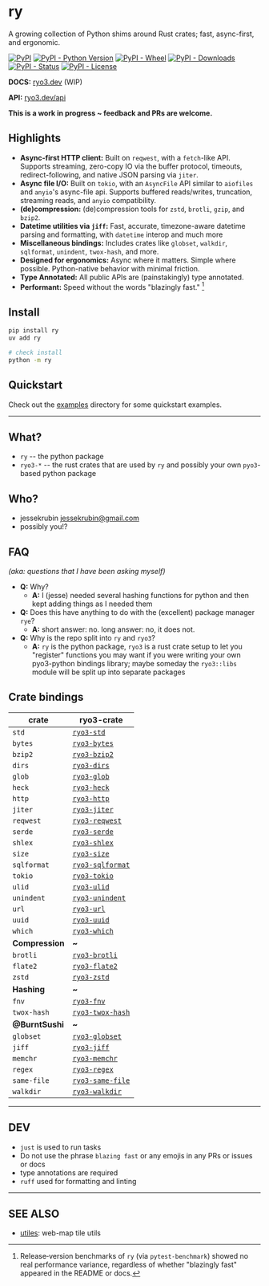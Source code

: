 # ry

A growing collection of Python shims around Rust crates; fast, async-first, and
ergonomic.

[![PyPI](https://img.shields.io/pypi/v/ry?style=flat-square&cacheSeconds=600)](https://pypi.org/project/ry/)
[![PyPI - Python Version](https://img.shields.io/pypi/pyversions/ry?style=flat-square&cacheSeconds=600)](https://pypi.org/project/ry/)
[![PyPI - Wheel](https://img.shields.io/pypi/wheel/ry?style=flat-square&cacheSeconds=600)](https://pypi.org/project/ry/)
[![PyPI - Downloads](https://img.shields.io/pypi/dm/ry?style=flat-square&cacheSeconds=600)](https://pypi.org/project/ry/)
[![PyPI - Status](https://img.shields.io/pypi/status/ry?style=flat-square&cacheSeconds=600)](https://pypi.org/project/ry/)
[![PyPI - License](https://img.shields.io/pypi/l/ry?style=flat-square&cacheSeconds=600)](https://pypi.org/project/ry/)

**DOCS:** [ryo3.dev](https://ryo3.dev) (WIP)

**API:** [ryo3.dev/api](https://ryo3.dev/api)

**This is a work in progress ~ feedback and PRs are welcome.**

## Highlights

- **Async-first HTTP client:** Built on `reqwest`, with a `fetch`-like API.
  Supports streaming, zero-copy IO via the buffer protocol, timeouts,
  redirect-following, and native JSON parsing via `jiter`.
- **Async file I/O:** Built on `tokio`, with an `AsyncFile` API similar to
  `aiofiles` and `anyio`'s async-file api. Supports buffered reads/writes,
  truncation, streaming reads, and `anyio` compatibility.
- **(de)compression:** (de)compression tools for `zstd`, `brotli`, `gzip`, and
  `bzip2`.
- **Datetime utilities via `jiff`:** Fast, accurate, timezone-aware datetime
  parsing and formatting, with `datetime` interop and much more
- **Miscellaneous bindings:** Includes crates like `globset`, `walkdir`,
  `sqlformat`, `unindent`, `twox-hash`, and more.
- **Designed for ergonomics:** Async where it matters. Simple where possible.
  Python-native behavior with minimal friction.
- **Type Annotated:** All public APIs are (painstakingly) type annotated.
- **Performant:** Speed without the words "blazingly fast." [^1]

## Install

```bash
pip install ry
uv add ry

# check install
python -m ry
```

## Quickstart

Check out the [examples](https://github.com/jessekrubin/ry/tree/main/examples)
directory for some quickstart examples.

---

## What?

- `ry` -- the python package
- `ryo3-*` -- the rust crates that are used by `ry` and possibly your own
  `pyo3`-based python package

## Who?

- jessekrubin <jessekrubin@gmail.com>
- possibly you!?

## FAQ

_(aka: questions that I have been asking myself)_

- **Q:** Why?
  - **A:** I (jesse) needed several hashing functions for python and then kept
    adding things as I needed them
- **Q:** Does this have anything to do with the (excellent) package manager
  `rye`?
  - **A:** short answer: no. long answer: no, it does not.
- **Q:** Why is the repo split into `ry` and `ryo3`?
  - **A:** `ry` is the python package, `ryo3` is a rust crate setup to let you
    "register" functions you may want if you were writing your own pyo3-python
    bindings library; maybe someday the `ryo3::libs` module will be split up
    into separate packages

## Crate bindings

| **crate**       | **ryo3-crate**                                                                        |
| --------------- | ------------------------------------------------------------------------------------- |
| `std`           | [`ryo3-std`](https://github.com/jessekrubin/ry/tree/main/crates/ryo3-std)             |
| `bytes`         | [`ryo3-bytes`](https://github.com/jessekrubin/ry/tree/main/crates/ryo3-bytes)         |
| `bzip2`         | [`ryo3-bzip2`](https://github.com/jessekrubin/ry/tree/main/crates/ryo3-bzip2)         |
| `dirs`          | [`ryo3-dirs`](https://github.com/jessekrubin/ry/tree/main/crates/ryo3-dirs)           |
| `glob`          | [`ryo3-glob`](https://github.com/jessekrubin/ry/tree/main/crates/ryo3-glob)           |
| `heck`          | [`ryo3-heck`](https://github.com/jessekrubin/ry/tree/main/crates/ryo3-heck)           |
| `http`          | [`ryo3-http`](https://github.com/jessekrubin/ry/tree/main/crates/ryo3-http)           |
| `jiter`         | [`ryo3-jiter`](https://github.com/jessekrubin/ry/tree/main/crates/ryo3-jiter)         |
| `reqwest`       | [`ryo3-reqwest`](https://github.com/jessekrubin/ry/tree/main/crates/ryo3-reqwest)     |
| `serde`         | [`ryo3-serde`](https://github.com/jessekrubin/ry/tree/main/crates/ryo3-serde)         |
| `shlex`         | [`ryo3-shlex`](https://github.com/jessekrubin/ry/tree/main/crates/ryo3-shlex)         |
| `size`          | [`ryo3-size`](https://github.com/jessekrubin/ry/tree/main/crates/ryo3-size)           |
| `sqlformat`     | [`ryo3-sqlformat`](https://github.com/jessekrubin/ry/tree/main/crates/ryo3-sqlformat) |
| `tokio`         | [`ryo3-tokio`](https://github.com/jessekrubin/ry/tree/main/crates/ryo3-tokio)         |
| `ulid`          | [`ryo3-ulid`](https://github.com/jessekrubin/ry/tree/main/crates/ryo3-ulid)           |
| `unindent`      | [`ryo3-unindent`](https://github.com/jessekrubin/ry/tree/main/crates/ryo3-unindent)   |
| `url`           | [`ryo3-url`](https://github.com/jessekrubin/ry/tree/main/crates/ryo3-url)             |
| `uuid`          | [`ryo3-uuid`](https://github.com/jessekrubin/ry/tree/main/crates/ryo3-uuid)           |
| `which`         | [`ryo3-which`](https://github.com/jessekrubin/ry/tree/main/crates/ryo3-which)         |
| **Compression** | **~**                                                                                 |
| `brotli`        | [`ryo3-brotli`](https://github.com/jessekrubin/ry/tree/main/crates/ryo3-brotli)       |
| `flate2`        | [`ryo3-flate2`](https://github.com/jessekrubin/ry/tree/main/crates/ryo3-flate2)       |
| `zstd`          | [`ryo3-zstd`](https://github.com/jessekrubin/ry/tree/main/crates/ryo3-zstd)           |
| **Hashing**     | **~**                                                                                 |
| `fnv`           | [`ryo3-fnv`](https://github.com/jessekrubin/ry/tree/main/crates/ryo3-fnv)             |
| `twox-hash`     | [`ryo3-twox-hash`](https://github.com/jessekrubin/ry/tree/main/crates/ryo3-twox-hash) |
| **@BurntSushi** | **~**                                                                                 |
| `globset`       | [`ryo3-globset`](https://github.com/jessekrubin/ry/tree/main/crates/ryo3-globset)     |
| `jiff`          | [`ryo3-jiff`](https://github.com/jessekrubin/ry/tree/main/crates/ryo3-jiff)           |
| `memchr`        | [`ryo3-memchr`](https://github.com/jessekrubin/ry/tree/main/crates/ryo3-memchr)       |
| `regex`         | [`ryo3-regex`](https://github.com/jessekrubin/ry/tree/main/crates/ryo3-regex)         |
| `same-file`     | [`ryo3-same-file`](https://github.com/jessekrubin/ry/tree/main/crates/ryo3-same-file) |
| `walkdir`       | [`ryo3-walkdir`](https://github.com/jessekrubin/ry/tree/main/crates/ryo3-walkdir)     |

---

## DEV

- `just` is used to run tasks
- Do not use the phrase `blazing fast` or any emojis in any PRs or issues or
  docs
- type annotations are required
- `ruff` used for formatting and linting

---

## SEE ALSO

- [utiles](https://github.com/jessekrubin/utiles): web-map tile utils

[^1]:
    Release‑version benchmarks of `ry` (via `pytest-benchmark`) showed no real
    performance variance, regardless of whether "blazingly fast" appeared in the
    README or docs.
